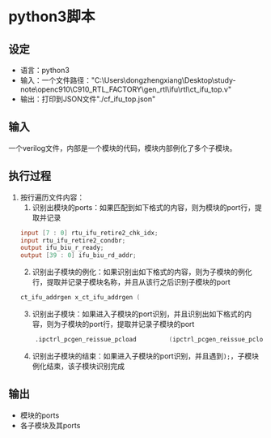 # python3脚本

## 设定

- 语言：python3
- 输入：一个文件路径："C:\Users\dongzhengxiang\Desktop\study-note\openc910\C910_RTL_FACTORY\gen_rtl\ifu\rtl\ct_ifu_top.v"
- 输出：打印到JSON文件"./cf_ifu_top.json"

## 输入

一个verilog文件，内部是一个模块的代码，模块内部例化了多个子模块。

## 执行过程

1. 按行遍历文件内容：
    1. 识别出模块的ports：如果匹配到如下格式的内容，则为模块的port行，提取并记录
    ```verilog
    input [7 : 0] rtu_ifu_retire2_chk_idx;
    input rtu_ifu_retire2_condbr;
    output ifu_biu_r_ready;
    output [39 : 0] ifu_biu_rd_addr;
    ```
    2. 识别出子模块的例化：如果识别出如下格式的内容，则为子模块的例化行，提取并记录子模块名称，并且从该行之后识别子模块的port
    ```verilog
    ct_ifu_addrgen x_ct_ifu_addrgen (
    ```
    3. 识别出子模块：如果进入子模块的port识别，并且识别出如下格式的内容，则为子模块的port行，提取并记录子模块的port
    ```verilog
        .ipctrl_pcgen_reissue_pcload         (ipctrl_pcgen_reissue_pcload),
    ```
    4. 识别出子模块的结束：如果进入子模块的port识别，并且遇到`);`，子模块例化结束，该子模块识别完成

## 输出

- 模块的ports
- 各子模块及其ports
